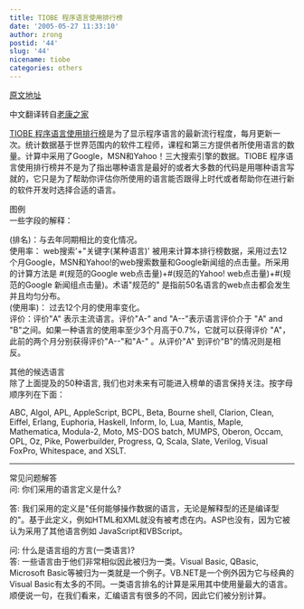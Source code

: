 ```yaml
---
title: TIOBE 程序语言使用排行榜
date: '2005-05-27 11:33:10'
author: zrong
postid: '44'
slug: '44'
nicename: tiobe
categories: others
---
```


[原文地址](http://www.tiobe.com/tiobe_index/tekst.htm)

中文翻译转自[老康之家](http://www.b9527.net/)

[TIOBE
程序语言使用排行榜](http://www.tiobe.com/tiobe_index/tekst.htm)是为了显示程序语言的最新流行程度，每月更新一次。统计数据基于世界范围内的软件工程师，课程和第三方提供者所使用语言的数量。计算中采用了Google，MSN和Yahoo！三大搜索引擎的数据。TIOBE
程序语言使用排行榜并不是为了指出哪种语言是最好的或者大多数的代码是用哪种语言写就的，它只是为了帮助你评估你所使用的语言能否跟得上时代或者帮助你在进行新的软件开发时选择合适的语言。

<!--more-->

图例  
一些字段的解释：

(排名)：与去年同期相比的变化情况。  
使用率： web搜索'+"关键字(某种语言)'
被用来计算本排行榜数据，采用过去12个月Google，MSN和Yahoo!的web搜索数量和Google新闻组的点击量。所采用的计算方法是
\#(规范的Google web点击量)+\#(规范的Yahoo! web点击量)+\#(规范的Google
新闻组点击量)。术语"规范的"
是指前50名语言的web点击都会发生并且均匀分布。  
(使用率)： 过去12个月的使用率变化。  
评价：评价"A" 表示主流语言。评价"A-" and "A--"表示语言评价介于 "A" and
"B"之间。如果一种语言的使用率至少3个月高于0.7%，它就可以获得评价
"A"，此前的两个月分别获得评价"A--"和"A-" 。从评价"A"
到评价"B"的情况则是相反。

其他的候选语言  
除了上面提及的50种语言,
我们也对未来有可能进入榜单的语言保持关注。按字母顺序列在下面：

ABC, Algol, APL, AppleScript, BCPL, Beta, Bourne shell, Clarion, Clean,
Eiffel, Erlang, Euphoria, Haskell, Inform, Io, Lua, Mantis, Maple,
Mathematica, Modula-2, Moto, MS-DOS batch, MUMPS, Oberon, Occam, OPL,
Oz, Pike, Powerbuilder, Progress, Q, Scala, Slate, Verilog, Visual
FoxPro, Whitespace, and XSLT.

------------------------------------------------------------------------

常见问题解答  
问: 你们采用的语言定义是什么?

答:
我们采用的定义是"任何能够操作数据的语言，无论是解释型的还是编译型的"。基于此定义，例如HTML和XML就没有被考虑在内。ASP也没有，因为它被认为采用了其他语言例如
JavaScript和VBScript。

问: 什么是语言组的方言(一类语言)?  
答: 一些语言由于他们非常相似因此被归为一类。Visual Basic, QBasic,
Microsoft
Basic等被归为一类就是一个例子。VB.NET是一个例外因为它与经典的Visual
Basic有太多的不同。一类语言排名的计算是采用其中使用量最大的语言。顺便说一句，在我们看来，汇编语言有很多的不同，因此它们被分别计算。


